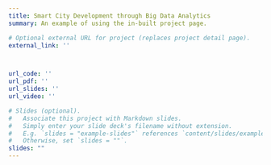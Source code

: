 ```yaml
---
title: Smart City Development through Big Data Analytics
summary: An example of using the in-built project page.

# Optional external URL for project (replaces project detail page).
external_link: ''



url_code: ''
url_pdf: ''
url_slides: ''
url_video: ''

# Slides (optional).
#   Associate this project with Markdown slides.
#   Simply enter your slide deck's filename without extension.
#   E.g. `slides = "example-slides"` references `content/slides/example-slides.md`.
#   Otherwise, set `slides = ""`.
slides: ""
---
```

